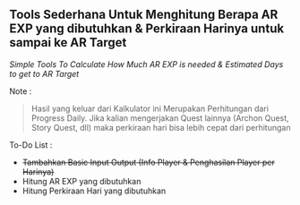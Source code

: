 Tools Sederhana Untuk Menghitung Berapa AR EXP yang dibutuhkan & Perkiraan Harinya untuk sampai ke AR Target
------------------------------------------------------------------------------------------------------------
*Simple Tools To Calculate How Much AR EXP is needed & Estimated Days to get to AR Target*

Note :
> Hasil yang keluar dari Kalkulator ini Merupakan Perhitungan dari Progress Daily. Jika kalian mengerjakan Quest lainnya (Archon Quest, Story Quest, dll) maka perkiraan hari bisa lebih cepat dari perhitungan

To-Do List :
- ~~Tambahkan Basic Input Output (Info Player & Penghasilan Player per Harinya)~~
- Hitung AR EXP yang dibutuhkan
- Hitung Perkiraan Hari yang dibutuhkan
